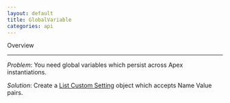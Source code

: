 ```yaml
---
layout: default
title: GlobalVariable
categories: api
---
```


Overview
________

_Problem_:  You need global variables which persist across Apex instantiations.

_Solution_:  Create a [List Custom Setting](http://www.salesforce.com/us/developer/docs/apexcode/index.htm) object which accepts Name Value pairs.
